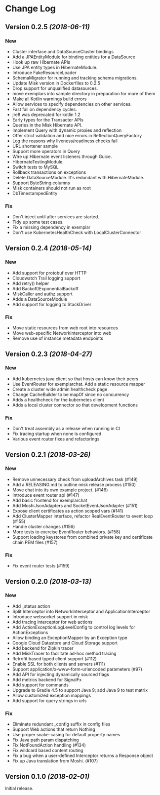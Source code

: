 Change Log
==========

Version 0.2.5 *(2018-06-11)*
----------------------------

### New

* Cluster interface and DataSourceCluster bindings
* Add a JPAEntityModule for binding entities for a DataSource
* Hook up raw Hibernate APIs
* Use JPA entity types in HibernateModule.
* Introduce FakeResourceLoader
* SchemaMigrator for running and tracking schema migrations.
* Update Misk version in Dockerfiles to 0.2.5
* Drop support for unqualified datasources.
* move exemplars into sample directory in preparation for more of them
* Make all Kotlin warnings build errors
* Allow services to specify dependencies on other services.
* Fast fail on dependency cycles.
* jre8 was deprecated for kotlin 1.2
* Early types for the Transacter APIs
* Queries in the Misk Hibernate API.
* Implement Query with dynamic proxies and reflection
* Offer strict validation and nice errors in ReflectionQueryFactory
* Log the reasons why liveness/readiness checks fail
* URL shortener sample
* Support more operators in Query
* Wire up Hibernate event listeners through Guice.
* HibernateTestingModule.
* Switch tests to MySQL
* Rollback transactions on exceptions
* Delete DataSourceModule. It's redundant with HibernateModule.
* Support ByteString columns
* Misk containers should not run as root
* DbTimestampedEntity

### Fix

* Don't inject until after services are started.
* Tidy up some test cases.
* Fix a missing dependency in exemplar
* Don't use KubernetesHealthCheck with LocalClusterConnector

Version 0.2.4 *(2018-05-14)*
----------------------------

### New

* Add support for protobuf over HTTP
* Cloudwatch Trail logging support
* Add retry() helper
* Add Backoff/ExponentialBackoff
* MiskCaller and authz support
* Adds a DataSourceModule
* Add support for logging to StackDriver

### Fix

* Move static resources from web root into resources
* Move web-specific NetworkInterceptor into web
* Remove use of instance metadata endpoints

Version 0.2.3 *(2018-04-27)*
----------------------------

### New

* Add kubernetes java client so that hosts can know their peers
* Use EventRouter for exemplarchat. Add a static resource mapper
* Create a cluster wide admin healthcheck page
* Change CacheBuilder to be mapOf since no concurrency
* Adds a healthcheck for the kubernetes client
* Adds a local cluster connector so that development functions

### Fix

* Don't treat assembly as a release when running in CI
* Fix tracing startup when none is configured
* Various event router fixes and refactorings

Version 0.2.1 *(2018-03-26)*
----------------------------

### New

* Remove unnecessary check from uploadArchives task (#149)
* Add a RELEASING.md to outline misk release process (#150)
* Move chat into its own example project. (#146)
* Introduce event router api (#147)
* Add basic frontend for exemplarchat
* Add MoshiJsonAdapters and SocketEventJsonAdapter (#151)
* Expose client certificates as action scoped vars (#141)
* Add ClusterMapper interface, refactor RealEventRouter to event loop (#155)
* Handle cluster changes (#156)
* More tests to exercise EventRouter behaviors. (#158)
* Support loading keystores from combined private key and certificate chain PEM files (#157)

### Fix

* Fix event router tests (#159)

Version 0.2.0 *(2018-03-13)*
----------------------------

### New

* Add \_status action
* Split Interceptor into NetworkInterceptor and ApplicationInterceptor
* Introduce websocket support in misk
* Add tracing interceptor for web actions
* Add ActionExceptionLogLevelConfig to control log levels for ActionExceptions
* Allow binding an ExceptionMapper by an Exception type
* Google Cloud Datastore and Cloud Storage support
* Add backend for Zipkin tracer
* Add MiskTracer to facilitate ad-hoc method tracing
* Retrofit based typed client support (#112)
* Enable SSL for both clients and servers (#111)
* Support application/x-www-form-urlencoded parameters (#97)
* Add API for injecting dynamically sourced flags
* Add metrics backend for SignalFx
* Add support for commands
* Upgrade to Gradle 4.5 to support Java 9; add Java 9 to test matrix
* Allow customized exception mappings
* Add support for query strings in urls

### Fix

* Eliminate redundant \_config suffix in config files
* Support Web actions that return Nothing
* Use proper snake-casing for default property names
* Fix Java path param dispatching
* Fix NotFoundAction handling (#134)
* Fix wildcard based content routing
* Fix a bug when a user-defined Interceptor returns a Response object
* Fix up Java translation from Moshi. (#107)

Version 0.1.0 *(2018-02-01)*
----------------------------

Initial release.
